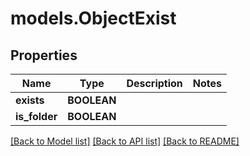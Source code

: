 # models.ObjectExist
## Properties
Name | Type | Description | Notes
------------ | ------------- | ------------- | -------------
**exists** | **BOOLEAN** |  | 
**is_folder** | **BOOLEAN** |  | 



[[Back to Model list]](README.md#documentation-for-models) [[Back to API list]](README.md#documentation-for-api-endpoints) [[Back to README]](README.md)


